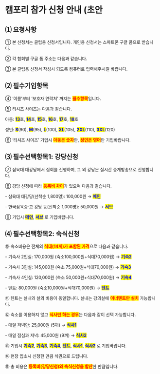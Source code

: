 # 캠포리 참가 신청 안내 (초안

## ⑴ 요청사항

① 본 신청서는 클럽용 신청서입니다. 개인용 신청서는 스마트폰 구글 폼으로 받습니다.

② 각 합회별 구글 폼 주소는 다음과 같습니다.

③ 본 클럽용 신청서 작성시 되도록 컴퓨터로 입력해주시길 바랍니다.

&#x20;

## ⑵ 필수기입항목

④ ‘이름’부터 ‘보호자 연락처’ 까지는 <mark style="color:red;">**필수항목**</mark>입니다.

⑤ 티셔츠 사이즈는 다음과 같습니다.

아동: <mark style="color:blue;">**13**</mark>호, <mark style="color:blue;">**14**</mark>호, <mark style="color:blue;">**15**</mark>호, <mark style="color:blue;">**16**</mark>호, <mark style="color:blue;">**17**</mark>호, <mark style="color:blue;">**18**</mark>호

성인: <mark style="color:blue;">**S**</mark>(90), <mark style="color:blue;">**M**</mark>(95), <mark style="color:blue;">**L**</mark>(100), <mark style="color:blue;">**XL**</mark>(105), <mark style="color:blue;">**2XL**</mark>(110), <mark style="color:blue;">**3XL**</mark>(120)

⑥ ‘티셔츠 사이즈’ 기입시 <mark style="color:red;">**아동은 숫자**</mark>만, <mark style="color:red;">**성인은 영어**</mark>만 기입바랍니다.

&#x20;

## ⑶ 필수선택항목1: 강당신청

⑦ 삼육대 대강당에서 집회를 진행하며, 그 외 강당은 실시간 중계방송으로 진행합니다.

⑧ 강당 신청에 따라 <mark style="color:red;">**등록비 차이**</mark>가 있으며 다음과 같습니다.

\- 삼육대 대강당(선착순 1,800명): 100,000원 → <mark style="color:blue;">**메인**</mark>

\- 한국삼육중·고 강당 등(선착순 1,000명): 50,000원 → <mark style="color:blue;">**서브**</mark>

⑨ 기입시 <mark style="color:blue;">**메인**</mark>, <mark style="color:blue;">**서브**</mark> 로 기입바랍니다.

&#x20;

## ⑷ 필수선택항목2: 숙식신청

⑩ 숙소비용은 전체의 <mark style="color:red;">**식대(14끼)가 포함된 가격**</mark>으로 다음과 같습니다.

\- 기숙사 2인실: 170,000원 (숙소100,000원+식대70,000원) → <mark style="color:blue;">**기숙2**</mark>

\- 기숙사 3인실: 145,000원 (숙소 75,000원+식대70,000원) → <mark style="color:blue;">**기숙3**</mark>

\- 기숙사 4인실: 120,000원 (숙소 50,000원+식대70,000원) → <mark style="color:blue;">**기숙4**</mark>

\- 텐트: 80,000원 (숙소10,000원+식대70,000원) → <mark style="color:blue;">**텐트**</mark>

⑪ 텐트는 실내와 실외 비용이 동일합니다. 실내는 강의실에 <mark style="color:red;">**이너텐트만 설치**</mark> 가능합니다.

⑫ 숙소를 이용하지 않고 <mark style="color:red;">**식사만 하는 경우**</mark>는 다음과 같이 선택 가능합니다.

\- 매일 저녁만: 25,000원 (5끼) → <mark style="color:blue;">**식사1**</mark>

\- 매일 점심과 저녁: 45,000원 (9끼) → <mark style="color:blue;">**식사2**</mark>

⑬ 기입시 <mark style="color:blue;">**기숙2**</mark>, <mark style="color:blue;">**기숙3**</mark>, <mark style="color:blue;">**기숙4**</mark>, <mark style="color:blue;">**텐트**</mark>, <mark style="color:blue;">**식사1**</mark>, <mark style="color:blue;">**식사2**</mark> 로 기입바랍니다.

⑭ 현장 입소시 신청한 만큼 식권으로 드립니다.

&#x20;

⑮ 총 비용은 <mark style="color:red;">**등록비(강당신청)와 숙식신청을 합산**</mark>한 만큼입니다.
